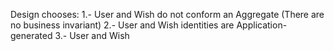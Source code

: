 Design chooses:
1.- User and Wish do not conform an Aggregate (There are no business invariant)
2.- User and Wish identities are Application-generated
3.- User and Wish

